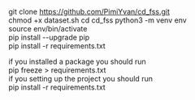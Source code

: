 
git clone https://github.com/PimiYvan/cd_fss.git <br/>
chmod +x dataset.sh 
cd cd_fss
python3 -m venv env <br/>
source env/bin/activate <br/>
pip install --upgrade pip <br/>
pip install -r requirements.txt <br/>



if you installed a package you should run <br/>
pip freeze > requirements.txt <br/>
if you setting up the project you should run <br/>
pip install -r requirements.txt <br/>


